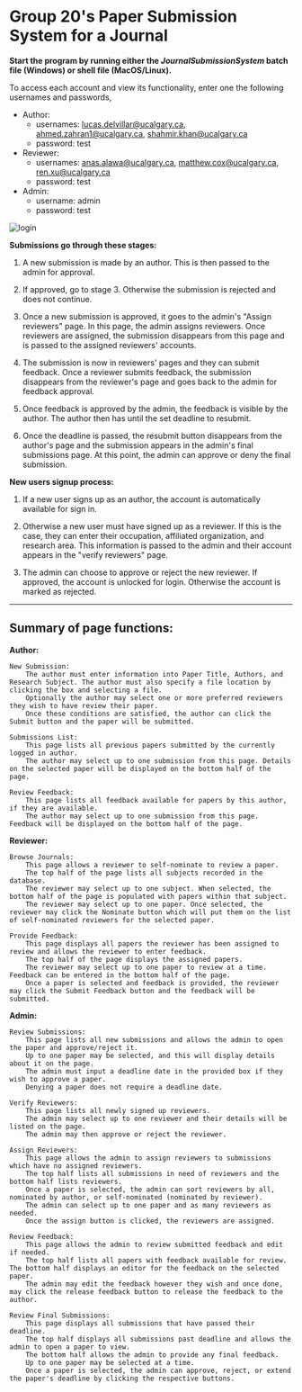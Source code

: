 # Group 20's Paper Submission System for a Journal

**Start the program by running either the _JournalSubmissionSystem_ batch file (Windows) or shell file (MacOS/Linux).**

To access each account and view its functionality, enter one the following usernames and passwords,

  - Author:
    - usernames: lucas.delvillar@ucalgary.ca, ahmed.zahran1@ucalgary.ca, shahmir.khan@ucalgary.ca
    - password: test
  - Reviewer:
    - usernames: anas.alawa@ucalgary.ca, matthew.cox@ucalgary.ca, ren.xu@ucalgary.ca
    - password: test
  - Admin:
    - username: admin
    - password: test

![login](https://user-images.githubusercontent.com/40903042/55686890-09d29080-5924-11e9-90b3-6218c5af35c7.jpg)

**Submissions go through these stages:**

1. A new submission is made by an author. This is then passed to the admin for approval.

2. If approved, go to stage 3. Otherwise the submission is rejected and does not continue.

3. Once a new submission is approved, it goes to the admin's "Assign reviewers" page. In this page, the admin assigns reviewers.
Once reviewers are assigned, the submission disappears from this page and is passed to the assigned reviewers' accounts.

4. The submission is now in reviewers' pages and they can submit feedback. Once a reviewer submits feedback, the submission disappears from
the reviewer's page and goes back to the admin for feedback approval.

5. Once feedback is approved by the admin, the feedback is visible by the author. The author then has until the set deadline to resubmit.

6. Once the deadline is passed, the resubmit button disappears from the author's page and the submission appears in the admin's final submissions page.
At this point, the admin can approve or deny the final submission.



**New users signup process:**

1. If a new user signs up as an author, the account is automatically available for sign in.

2. Otherwise a new user must have signed up as a reviewer. If this is the case, they can enter their occupation, affiliated organization, and research area.
This information is passed to the admin and their account appears in the "verify reviewers" page.

3. The admin can choose to approve or reject the new reviewer. If approved, the account is unlocked for login. Otherwise the account is marked as rejected.

---

## Summary of page functions:

**Author:**

	New Submission:
		The author must enter information into Paper Title, Authors, and Research Subject. The author must also specify a file location by clicking the box and selecting a file.
		Optionally the author may select one or more preferred reviewers they wish to have review their paper.
		Once these conditions are satisfied, the author can click the Submit button and the paper will be submitted.

	Submissions List:
		This page lists all previous papers submitted by the currently logged in author.
		The author may select up to one submission from this page. Details on the selected paper will be displayed on the bottom half of the page.

	Review Feedback:
		This page lists all feedback available for papers by this author, if they are available.
		The author may select up to one submission from this page. Feedback will be displayed on the bottom half of the page.


**Reviewer:**

	Browse Journals:
		This page allows a reviewer to self-nominate to review a paper.
		The top half of the page lists all subjects recorded in the database.
		The reviewer may select up to one subject. When selected, the bottom half of the page is populated with papers within that subject.
		The reviewer may select up to one paper. Once selected, the reviewer may click the Nominate button which will put them on the list of self-nominated reviewers for the selected paper.

	Provide Feedback:
		This page displays all papers the reviewer has been assigned to review and allows the reviewer to enter feedback.
		The top half of the page displays the assigned papers.
		The reviewer may select up to one paper to review at a time. Feedback can be entered in the bottom half of the page.
		Once a paper is selected and feedback is provided, the reviewer may click the Submit Feedback button and the feedback will be submitted.


**Admin:**

	Review Submissions:
		This page lists all new submissions and allows the admin to open the paper and approve/reject it.
		Up to one paper may be selected, and this will display details about it on the page.
		The admin must input a deadline date in the provided box if they wish to approve a paper.
		Denying a paper does not require a deadline date.

	Verify Reviewers:
		This page lists all newly signed up reviewers.
		The admin may select up to one reviewer and their details will be listed on the page.
		The admin may then approve or reject the reviewer.

	Assign Reviewers:
		This page allows the admin to assign reviewers to submissions which have no assigned reviewers.
		The top half lists all submissions in need of reviewers and the bottom half lists reviewers.
		Once a paper is selected, the admin can sort reviewers by all, nominated by author, or self-nominated (nominated by reviewer).
		The admin can select up to one paper and as many reviewers as needed.
		Once the assign button is clicked, the reviewers are assigned.

	Review Feedback:
		This page allows the admin to review submitted feedback and edit if needed.
		The top half lists all papers with feedback available for review. The bottom half displays an editor for the feedback on the selected paper.
		The admin may edit the feedback however they wish and once done, may click the release feedback button to release the feedback to the author.

	Review Final Submissions:
		This page displays all submissions that have passed their deadline.
		The top half displays all submissions past deadline and allows the admin to open a paper to view.
		The bottom half allows the admin to provide any final feedback.
		Up to one paper may be selected at a time.
		Once a paper is selected, the admin can approve, reject, or extend the paper's deadline by clicking the respective buttons.







